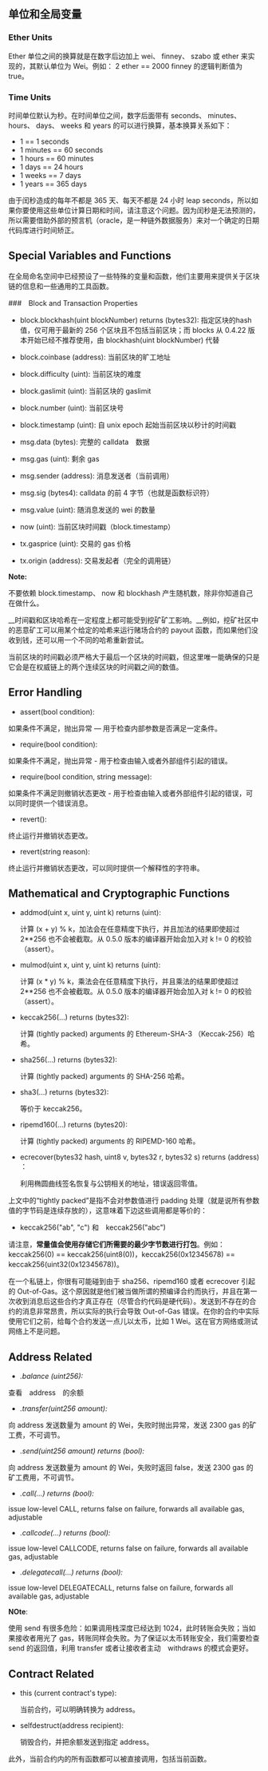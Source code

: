 ## 单位和全局变量

### Ether Units

Ether 单位之间的换算就是在数字后边加上 wei、 finney、 szabo 或 ether 来实现的，其默认单位为 Wei。例如： 2 ether == 2000 finney 的逻辑判断值为 true。

### Time Units

时间单位默认为秒。在时间单位之间，数字后面带有 seconds、 minutes、 hours、 days、 weeks 和 years 的可以进行换算，基本换算关系如下：

* 1 == 1 seconds
* 1 minutes == 60 seconds
* 1 hours == 60 minutes
* 1 days == 24 hours
* 1 weeks == 7 days
* 1 years == 365 days

由于闰秒造成的每年不都是 365 天、每天不都是 24 小时 leap seconds，所以如果你要使用这些单位计算日期和时间，请注意这个问题。因为闰秒是无法预测的，所以需要借助外部的预言机（oracle，是一种链外数据服务）来对一个确定的日期代码库进行时间矫正。

## Special Variables and Functions

在全局命名空间中已经预设了一些特殊的变量和函数，他们主要用来提供关于区块链的信息和一些通用的工具函数。

###　Block and Transaction Properties


* block.blockhash(uint blockNumber) returns (bytes32): 指定区块的hash值，仅可用于最新的 256 个区块且不包括当前区块；而 blocks 从 0.4.22 版本开始已经不推荐使用，由 blockhash(uint blockNumber) 代替

* block.coinbase (address): 当前区块的旷工地址

* block.difficulty (uint): 当前区块的难度

* block.gaslimit (uint): 当前区块的 gaslimit

* block.number (uint): 当前区块号

* block.timestamp (uint): 自 unix epoch 起始当前区块以秒计的时间戳

* msg.data (bytes): 完整的 calldata　数据

* msg.gas (uint): 剩余 gas

* msg.sender (address): 消息发送者（当前调用）

* msg.sig (bytes4): calldata 的前 4 字节（也就是函数标识符）

* msg.value (uint): 随消息发送的 wei 的数量

* now (uint): 当前区块时间戳（block.timestamp）

* tx.gasprice (uint): 交易的 gas 价格

* tx.origin (address): 交易发起者（完全的调用链）


__Note:__

不要依赖 block.timestamp、 now 和 blockhash 产生随机数，除非你知道自己在做什么。

__时间戳和区块哈希在一定程度上都可能受到挖矿矿工影响。__例如，挖矿社区中的恶意矿工可以用某个给定的哈希来运行赌场合约的 payout 函数，而如果他们没收到钱，还可以用一个不同的哈希重新尝试。

当前区块的时间戳必须严格大于最后一个区块的时间戳，但这里唯一能确保的只是它会是在权威链上的两个连续区块的时间戳之间的数值。

## Error Handling

* assert(bool condition):

如果条件不满足，抛出异常 — 用于检查内部参数是否满足一定条件。

* require(bool condition):

如果条件不满足，抛出异常 - 用于检查由输入或者外部组件引起的错误。

* require(bool condition, string message):

如果条件不满足则撤销状态更改 - 用于检查由输入或者外部组件引起的错误，可以同时提供一个错误消息。

* revert():

终止运行并撤销状态更改。

* revert(string reason):

终止运行并撤销状态更改，可以同时提供一个解释性的字符串。


## Mathematical and Cryptographic Functions

* addmod(uint x, uint y, uint k) returns (uint):

  计算 (x + y) % k，加法会在任意精度下执行，并且加法的结果即使超过 2**256 也不会被截取。从 0.5.0 版本的编译器开始会加入对 k != 0 的校验（assert）。


* mulmod(uint x, uint y, uint k) returns (uint):

  计算 (x * y) % k，乘法会在任意精度下执行，并且乘法的结果即使超过 2**256 也不会被截取。从 0.5.0 版本的编译器开始会加入对 k != 0 的校验（assert）。

* keccak256(...) returns (bytes32):

  计算 (tightly packed) arguments 的 Ethereum-SHA-3 （Keccak-256）哈希。

* sha256(...) returns (bytes32):

  计算 (tightly packed) arguments 的 SHA-256 哈希。

* sha3(...) returns (bytes32):

  等价于 keccak256。


* ripemd160(...) returns (bytes20):
 
  计算 (tightly packed) arguments 的 RIPEMD-160 哈希。


* ecrecover(bytes32 hash, uint8 v, bytes32 r, bytes32 s) returns (address) ：

  利用椭圆曲线签名恢复与公钥相关的地址，错误返回零值。



上文中的“tightly packed”是指不会对参数值进行 padding 处理（就是说所有参数值的字节码是连续存放的），这意味着下边这些调用都是等价的：

* keccak256("ab", "c") 和　keccak256("abc")

请注意，__常量值会使用存储它们所需要的最少字节数进行打包__。例如：keccak256(0) == keccak256(uint8(0))，keccak256(0x12345678) == keccak256(uint32(0x12345678))。

在一个私链上，你很有可能碰到由于 sha256、ripemd160 或者 ecrecover 引起的 Out-of-Gas。这个原因就是他们被当做所谓的预编译合约而执行，并且在第一次收到消息后这些合约才真正存在（尽管合约代码是硬代码）。发送到不存在的合约的消息非常昂贵，所以实际的执行会导致 Out-of-Gas 错误。在你的合约中实际使用它们之前，给每个合约发送一点儿以太币，比如 1 Wei。这在官方网络或测试网络上不是问题。

## Address Related

* <address>.balance (uint256):

查看　address　的余额

* <address>.transfer(uint256 amount):

向 address 发送数量为 amount 的 Wei，失败时抛出异常，发送 2300 gas 的矿工费，不可调节。


* <address>.send(uint256 amount) returns (bool):

向 address 发送数量为 amount 的 Wei，失败时返回 false，发送 2300 gas 的矿工费用，不可调节。

* <address>.call(...) returns (bool):

issue low-level CALL, returns false on failure, forwards all available gas, adjustable

* <address>.callcode(...) returns (bool):

issue low-level CALLCODE, returns false on failure, forwards all available gas, adjustable

* <address>.delegatecall(...) returns (bool):

issue low-level DELEGATECALL, returns false on failure, forwards all available gas, adjustable


__NOte__:

使用 send 有很多危险：如果调用栈深度已经达到 1024，此时转账会失败；当如果接收者用光了 gas，转账同样会失败。为了保证以太币转账安全，我们需要检查 send 的返回值，利用 transfer 或者让接收者主动　withdraws 的模式会更好。


## Contract Related

* this (current contract's type):

  当前合约，可以明确转换为 address。

* selfdestruct(address recipient):

  销毁合约，并把余额发送到指定 address。

此外，当前合约内的所有函数都可以被直接调用，包括当前函数。















































